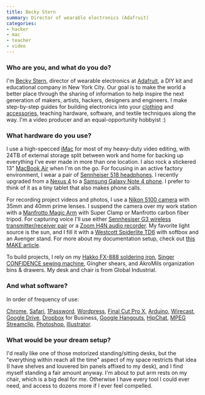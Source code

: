 ```yaml
---
title: Becky Stern
summary: Director of wearable electronics (Adafruit)
categories:
- hacker
- mac
- teacher
- video
---
```


### Who are you, and what do you do?

I'm [Becky Stern](http://beckystern.com/ "Becky's website."), director of wearable electronics at [Adafruit](http://www.adafruit.com/ "A DIY company."), a DIY kit and educational company in New York City. Our goal is to make the world a better place through the sharing of information to help inspire the next generation of makers, artists, hackers, designers and engineers. I make step­-by-­step guides for building electronics into your [clothing](https://learn.adafruit.com/firewalker-led-sneakers/overview "Becky's guide for making LED sneakers.") and [accessories](https://learn.adafruit.com/cyberpunk-spikes/overview "Becky's guide for making 3D printed spikes."), teaching hardware, software, and textile techniques along the way. I'm a video producer and an equal­-opportunity hobbyist :)

### What hardware do you use?

I use a high­-specced [iMac][] for most of my heavy­-duty video editing, with 24TB of external storage split between work and home for backing up everything I've ever made in more than one location. I also rock a stickered 13" [MacBook Air][macbook-air] when I'm on the go. For focusing in an active factory environment, I wear a pair of [Sennheiser 518 headphones][hd-518]. I recently upgraded from a [Nexus 4][nexus-4] to a [Samsung Galaxy Note 4 phone][galaxy-note-4]. I prefer to think of it as a tiny tablet that also makes phone calls.

For recording project videos and photos, I use a [Nikon 5100 camera][d5100] with 35mm and 40mm prime lenses. I suspend the camera over my work station with a [Manfrotto Magic Arm][magic-arm] with Super Clamp or Manfrotto carbon fiber tripod. For capturing voice I'll use either [Sennhesiser G3 wireless transmitter/receiver pair][ew-100-g3] or a [Zoom H4N audio recorder][h4n]. My favorite light source is the sun, and I fill it with a [Westcott Spiderlite TD6][spiderlite-td6] with softbox and an Avenger stand. For more about my documentation setup, check out [this MAKE article](http://makezine.com/magazine/make­38­cameras­and­av/beckystips/ "Becky's MAKE article about making awesome videos.").

To build projects, I rely on my [Hakko FX-­888 soldering iron][fx-888], [Singer CONFIDENCE sewing machine][confidence], Gingher shears, and Akro­Mils organization bins & drawers. My desk and chair is from Global Industrial.

### And what software?

In order of frequency of use:

[Chrome][], [Safari][], [1Password][], [Wordpress][], [Final Cut Pro X][final-cut-pro-x], [Arduino][arduino-ide], [Wirecast][], [Google Drive][google-drive], [Dropbox][] for Business, [Google Hangouts][google-hangouts], [HipChat][], [MPEG Streamclip][mpeg-streamclip], [Photoshop][], [Illustrator][].

### What would be your dream setup?

I'd really like one of those motorized standing/sitting desks, but the "everything within reach all the time" aspect of my space restricts that idea (I have shelves and louvered bin panels affixed to my desk), and I find myself standing a fair amount anyway. I'm about to put arm rests on my chair, which is a big deal for me. Otherwise I have every tool I could ever need, and access to dozens more if I ever feel compelled.

[imac]: https://www.apple.com/imac/ "An all-in-one computer."
[nexus-4]: https://en.wikipedia.org/wiki/Nexus_4 "An Android smartphone."
[galaxy-note-4]: https://en.wikipedia.org/wiki/Samsung_Galaxy_Note_4 "A phone/tablet."
[spiderlite-td6]: https://www.fjwestcott.com/spiderlite-td6 "A constant lighting system."
[fx-888]: https://www.amazon.com/Hakko-FX888-FX-888-Soldering-Station/dp/B004M3U0VU/ "A soldering iron."
[hd-518]: https://en-us.sennheiser.com/audio-headphones-stereo-hifi-tv-hd-518 "Over-the-ear headphones."
[h4n]: https://www.zoom.co.jp/english/products/h4n/ "A digital audio recorder."
[magic-arm]: https://www.manfrotto.com/magic-arm-with-bracket "A camera arm."
[macbook-air]: https://www.apple.com/macbook-air/ "A very thin laptop."
[confidence]: http://www.singerco.com/products/1495/7470-confidence "A sewing machine."
[d5100]: https://www.nikonusa.com/en/Nikon-Products/Product/dslr-cameras/25478/D5100.html "A 16.2 megapixel DSLR."
[ew-100-g3]: https://en-us.sennheiser.com/wireless-clip-on-lavalier-microphone-set-presentation-ew-100-eng-g3 "A wireless microphone system."
[1password]: https://1password.com "Password management software for Mac OS X."
[illustrator]: https://www.adobe.com/products/illustrator.html "A vector graphics editor."
[google-drive]: https://drive.google.com/ "A cloud storage service."
[google-hangouts]: https://hangouts.google.com/ "A voice, video and text chat service."
[safari]: https://www.apple.com/safari/ "A fast web browser."
[arduino-ide]: https://www.arduino.cc/en/Main/Software "A development environment for Arduino hardware."
[final-cut-pro-x]: https://en.wikipedia.org/wiki/Final_Cut_Pro_X "A nonlinear video editor."
[hipchat]: https://www.hipchat.com/ "A hosted IM and file service."
[mpeg-streamclip]: http://www.squared5.com/ "A video converter and editor."
[chrome]: https://www.google.com/intl/en/chrome/browser/ "A WebKit-based browser, where each tab runs in its own thread."
[dropbox]: https://www.dropbox.com/ "Online syncing and storage."
[photoshop]: https://www.adobe.com/products/photoshop.html "A bitmap image editor."
[wordpress]: https://wordpress.com/ "Weblog publishing software."
[wirecast]: http://www.telestream.net/wirecast/ "Live streaming software."

